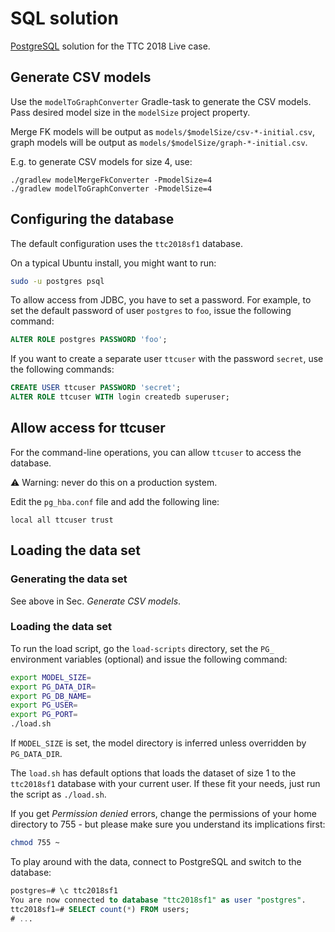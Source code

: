 # SQL solution

[PostgreSQL](https://www.postgresql.org/) solution for the TTC 2018 Live case.


## Generate CSV models

Use the `modelToGraphConverter` Gradle-task to generate the CSV models. Pass desired model size in the `modelSize` project property.

Merge FK models will be output as `models/$modelSize/csv-*-initial.csv`, graph models will be output as `models/$modelSize/graph-*-initial.csv`.

E.g. to generate CSV models for size 4, use:

```console
./gradlew modelMergeFkConverter -PmodelSize=4
./gradlew modelToGraphConverter -PmodelSize=4
```

## Configuring the database

The default configuration uses the `ttc2018sf1` database.

On a typical Ubuntu install, you might want to run:

```bash
sudo -u postgres psql
```

To allow access from JDBC, you have to set a password. For example, to set the default password of user `postgres` to `foo`, issue the following command:

```sql
ALTER ROLE postgres PASSWORD 'foo';
```

If you want to create a separate user `ttcuser` with the password `secret`, use the following commands:

```sql
CREATE USER ttcuser PASSWORD 'secret';
ALTER ROLE ttcuser WITH login createdb superuser;
```

## Allow access for ttcuser

For the command-line operations, you can allow `ttcuser` to access the database.

:warning: Warning: never do this on a production system.

Edit the `pg_hba.conf` file and add the following line:

```
local all ttcuser trust
```

## Loading the data set

### Generating the data set

See above in Sec. *Generate CSV models*.

### Loading the data set

To run the load script, go the `load-scripts` directory, set the `PG_` environment variables (optional) and issue the following command:

```bash
export MODEL_SIZE=
export PG_DATA_DIR=
export PG_DB_NAME=
export PG_USER=
export PG_PORT=
./load.sh
```

If `MODEL_SIZE` is set, the model directory is inferred unless overridden by `PG_DATA_DIR`.

The `load.sh` has default options that loads the dataset of size 1 to the `ttc2018sf1` database with your current user. If these fit your needs, just run the script as `./load.sh`.

If you get *Permission denied* errors, change the permissions of your home directory to 755 - but please make sure you understand its implications first:

```bash
chmod 755 ~
```

To play around with the data, connect to PostgreSQL and switch to the database:

```sql
postgres=# \c ttc2018sf1
You are now connected to database "ttc2018sf1" as user "postgres".
ttc2018sf1=# SELECT count(*) FROM users;
# ...
```

